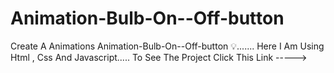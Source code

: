 # Animation-Bulb-On--Off-button
 Create A Animations Animation-Bulb-On--Off-button 💡.......
 Here I Am Using Html , Css And Javascript.....
 To See The Project Click This Link ----->
